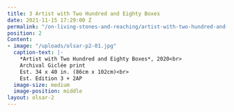 ```yaml
---
title: 3 Artist with Two Hundred and Eighty Boxes
date: 2021-11-15 17:29:00 Z
permalink: "/on-living-stones-and-reaching/artist-with-two-hundred-and-eighty-boxes"
position: 2
Content:
- image: "/uploads/olsar-p2-01.jpg"
  caption-text: |-
    *Artist with Two Hundred and Eighty Boxes*, 2020<br>
    Archival Giclée print
    Est. 34 x 40 in. (86cm x 102cm)<br>
    Est. Edition 3 + 2AP
  image-size: medium
  image-position: middle
layout: olsar-2
---
```



